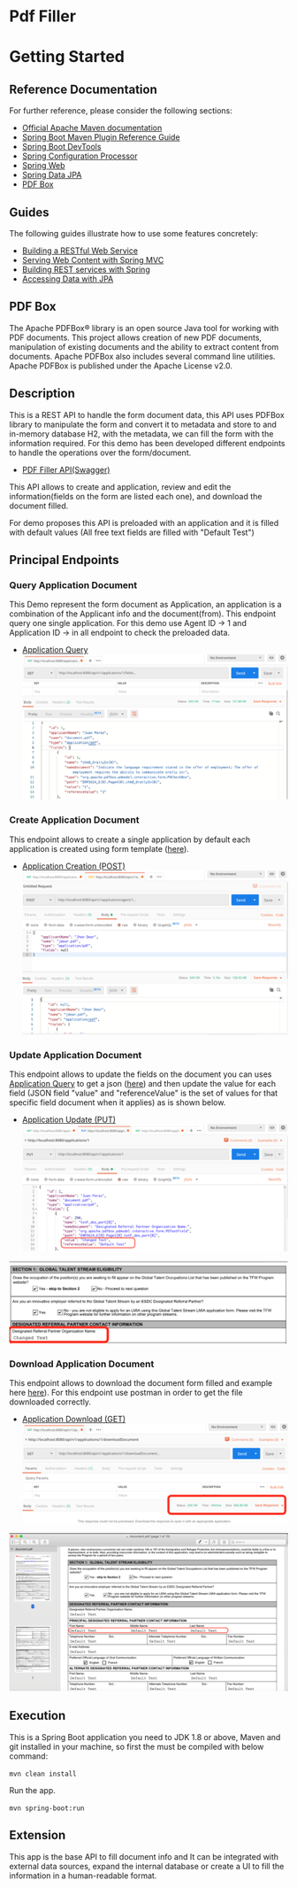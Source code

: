 # Pdf Filler 

# Getting Started

## Reference Documentation
For further reference, please consider the following sections:

* [Official Apache Maven documentation](https://maven.apache.org/guides/index.html)
* [Spring Boot Maven Plugin Reference Guide](https://docs.spring.io/spring-boot/docs/2.2.1.RELEASE/maven-plugin/)
* [Spring Boot DevTools](https://docs.spring.io/spring-boot/docs/2.2.1.RELEASE/reference/htmlsingle/#using-boot-devtools)
* [Spring Configuration Processor](https://docs.spring.io/spring-boot/docs/2.2.1.RELEASE/reference/htmlsingle/#configuration-metadata-annotation-processor)
* [Spring Web](https://docs.spring.io/spring-boot/docs/2.2.1.RELEASE/reference/htmlsingle/#boot-features-developing-web-applications)
* [Spring Data JPA](https://docs.spring.io/spring-boot/docs/2.2.1.RELEASE/reference/htmlsingle/#boot-features-jpa-and-spring-data)
* [PDF Box](https://pdfbox.apache.org/)

## Guides
The following guides illustrate how to use some features concretely:

* [Building a RESTful Web Service](https://spring.io/guides/gs/rest-service/)
* [Serving Web Content with Spring MVC](https://spring.io/guides/gs/serving-web-content/)
* [Building REST services with Spring](https://spring.io/guides/tutorials/bookmarks/)
* [Accessing Data with JPA](https://spring.io/guides/gs/accessing-data-jpa/)


## PDF Box 

The Apache PDFBox® library is an open source Java tool for working with PDF documents. 
This project allows creation of new PDF documents, 
manipulation of existing documents and the ability to extract content from documents. 
Apache PDFBox also includes several command line utilities. 
Apache PDFBox is published under the Apache License v2.0.

## Description

This is a REST API to handle the form document data, this API uses PDFBox library to manipulate the form and convert it to metadata and store to and in-memory database H2, with the metadata, we can fill the form with the information required.
For this demo has been developed different endpoints to handle the operations over the form/document.

* [PDF Filler API(Swagger)](http://localhost:8080/api/v1/swagger-ui.html)

This API allows to create and application, review and edit the information(fields on the form are listed each one), and download the document filled.

For demo proposes this API is preloaded with an application and it is filled with default values (All free text fields are filled with "Default Test")

## Principal Endpoints

### Query Application Document 

This Demo represent the form document as Application, an application is a combination 
of the Applicant info and the document(from). This endpoint query one single application.
For this demo use Agent ID -> 1 and Application ID -> in all endpoint to check the preloaded data.

* [Application Query](http://localhost:8080/api/v1/applications/1/fields)
![Alt text](extras/application_api.png?raw=true "Application")

### Create Application Document 

This endpoint allows to create a single application by default each application is created 
using form template ([here](extras/form.pdf)). 

* [Application Creation (POST)](http://localhost:8080/api/v1/applications/agent/1)
![Alt text](extras/application_api_create.png?raw=true "Application Creation")

### Update Application Document 

This endpoint allows to update the fields on the document you can uses 
[Application Query](http://localhost:8080/api/v1/applications/1/fields) 
to get a json ([here](extras/application.json)) and then update the value 
for each field (JSON field "value" and "referenceValue" is the set of values 
for that specific field document when it applies) as is shown below.

* [Application Update (PUT)](http://localhost:8080/api/v1/applications/)
![Alt text](extras/application_api_update.png?raw=true "Application")

![Alt text](extras/application_api_result.png?raw=true "Update Result")

### Download Application Document 

This endpoint allows to download the document form filled and example here 
[here](extras/document.pdf)). For this endpoint use postman in order to get
the file downloaded correctly.

* [Application Download (GET)](http://localhost:8080/api/v1/applications/1/downloadDocument)
![Alt text](extras/application_api_download.png?raw=true "Application")

![Alt text](extras/document.png?raw=true "Result")

## Execution

This is a Spring Boot application you need to  JDK 1.8 or above, Maven and git installed in your machine,
so first the must be compiled with below command: 

`mvn clean install`

Run the app. 

`mvn spring-boot:run`

## Extension


This app is the base API to fill document info and It can be integrated 
with external data sources, expand the internal database or create a UI 
to fill the information in a human-readable format.


